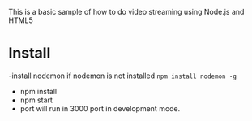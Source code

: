 This is a basic sample of how to do video streaming using Node.js and HTML5

# Install
-install nodemon if nodemon is not installed `npm install nodemon -g`
- npm install
- npm start
- port will run in 3000 port in development mode.


